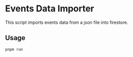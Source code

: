# Events Data Importer

This script imports events data from a json file into firestore.

## Usage

```bash
pnpm run
```
